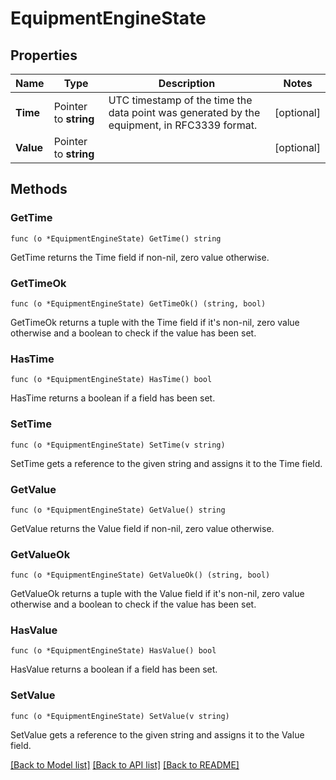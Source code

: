 # EquipmentEngineState

## Properties

Name | Type | Description | Notes
------------ | ------------- | ------------- | -------------
**Time** | Pointer to **string** | UTC timestamp of the time the data point was generated by the equipment, in RFC3339 format. | [optional] 
**Value** | Pointer to **string** |  | [optional] 

## Methods

### GetTime

`func (o *EquipmentEngineState) GetTime() string`

GetTime returns the Time field if non-nil, zero value otherwise.

### GetTimeOk

`func (o *EquipmentEngineState) GetTimeOk() (string, bool)`

GetTimeOk returns a tuple with the Time field if it's non-nil, zero value otherwise
and a boolean to check if the value has been set.

### HasTime

`func (o *EquipmentEngineState) HasTime() bool`

HasTime returns a boolean if a field has been set.

### SetTime

`func (o *EquipmentEngineState) SetTime(v string)`

SetTime gets a reference to the given string and assigns it to the Time field.

### GetValue

`func (o *EquipmentEngineState) GetValue() string`

GetValue returns the Value field if non-nil, zero value otherwise.

### GetValueOk

`func (o *EquipmentEngineState) GetValueOk() (string, bool)`

GetValueOk returns a tuple with the Value field if it's non-nil, zero value otherwise
and a boolean to check if the value has been set.

### HasValue

`func (o *EquipmentEngineState) HasValue() bool`

HasValue returns a boolean if a field has been set.

### SetValue

`func (o *EquipmentEngineState) SetValue(v string)`

SetValue gets a reference to the given string and assigns it to the Value field.


[[Back to Model list]](../README.md#documentation-for-models) [[Back to API list]](../README.md#documentation-for-api-endpoints) [[Back to README]](../README.md)


